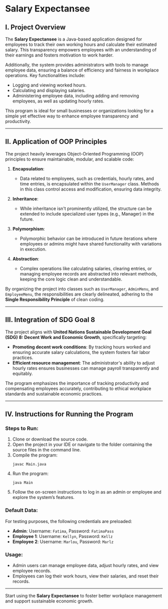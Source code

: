 # Salary Expectansee

## I. Project Overview

The **Salary Expectansee** is a Java-based application designed for employees to track their own working hours and calculate their estimated salary. This transparency empowers employees with an understanding of their earnings and fosters motivation to work harder. 

Additionally, the system provides administrators with tools to manage employee data, ensuring a balance of efficiency and fairness in workplace operations. Key functionalities include:

- Logging and viewing worked hours.
- Calculating and displaying salaries.
- Administering employee data, including adding and removing employees, as well as updating hourly rates.

This program is ideal for small businesses or organizations looking for a simple yet effective way to enhance employee transparency and productivity.

---

## II. Application of OOP Principles

The project heavily leverages Object-Oriented Programming (OOP) principles to ensure maintainable, modular, and scalable code:

1. **Encapsulation**:
   - Data related to employees, such as credentials, hourly rates, and time entries, is encapsulated within the `UserManager` class. Methods in this class control access and modification, ensuring data integrity.

2. **Inheritance**:
   - While inheritance isn't prominently utilized, the structure can be extended to include specialized user types (e.g., Manager) in the future.

3. **Polymorphism**:
   - Polymorphic behavior can be introduced in future iterations where employees or admins might have shared functionality with variations in execution.

4. **Abstraction**:
   - Complex operations like calculating salaries, clearing entries, or managing employee records are abstracted into relevant methods, keeping the core logic clean and understandable.

By organizing the project into classes such as `UserManager`, `AdminMenu`, and `EmployeeMenu`, the responsibilities are clearly delineated, adhering to the **Single Responsibility Principle** of clean coding.

---

## III. Integration of SDG Goal 8

The project aligns with **United Nations Sustainable Development Goal (SDG) 8: Decent Work and Economic Growth**, specifically targeting:

- **Promoting decent work conditions**: By tracking hours worked and ensuring accurate salary calculations, the system fosters fair labor practices.
- **Efficient resource management**: The administrator's ability to adjust hourly rates ensures businesses can manage payroll transparently and equitably.

The program emphasizes the importance of tracking productivity and compensating employees accurately, contributing to ethical workplace standards and sustainable economic practices.

---

## IV. Instructions for Running the Program

### Steps to Run:
1. Clone or download the source code.
2. Open the project in your IDE or navigate to the folder containing the source files in the command line.
3. Compile the program:
   ```
   javac Main.java
   ```
4. Run the program:
   ```
   java Main
   ```
5. Follow the on-screen instructions to log in as an admin or employee and explore the system’s features.

### Default Data:
For testing purposes, the following credentials are preloaded:
- **Admin**: Username: `Fatima`, Password: `FatimaPass`
- **Employee 1**: Username: `Kellyn`, Password: `Kellz`
- **Employee 2**: Username: `Marlou`, Password: `Marlz`

### Usage:
- Admin users can manage employee data, adjust hourly rates, and view employee records.
- Employees can log their work hours, view their salaries, and reset their records.

---

Start using the **Salary Expectansee** to foster better workplace management and support sustainable economic growth.

